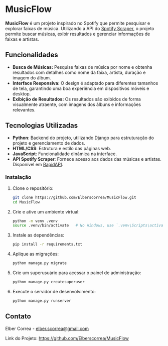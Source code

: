 # MusicFlow

**MusicFlow** é um projeto inspirado no Spotify que permite pesquisar e explorar faixas de música. Utilizando a API do [Spotify Scraper](https://rapidapi.com), o projeto permite buscar músicas, exibir resultados e gerenciar informações de faixas e artistas.

## Funcionalidades

- **Busca de Músicas:** Pesquise faixas de música por nome e obtenha resultados com detalhes como nome da faixa, artista, duração e imagem do álbum.
- **Interface Responsiva:** O design é adaptado para diferentes tamanhos de tela, garantindo uma boa experiência em dispositivos móveis e desktop.
- **Exibição de Resultados:** Os resultados são exibidos de forma visualmente atraente, com imagens dos álbuns e informações relevantes.

## Tecnologias Utilizadas

- **Python**: Backend do projeto, utilizando Django para estruturação do projeto e gerenciamento de dados.
- **HTML/CSS**: Estrutura e estilo das páginas web.
- **JavaScript**: Funcionalidade dinâmica na interface.
- **API Spotify Scraper**: Fornece acesso aos dados das músicas e artistas. Disponível em [RapidAPI](https://rapidapi.com).

### Instalação

1. Clone o repositório:

   ```sh
   git clone https://github.com/Elberscorrea/MusicFlow.git
   cd MusicFlow
   
2. Crie e ative um ambiente virtual:

   ```sh
   python -m venv .venv
   source .venv/bin/activate   # No Windows, use `.venv\Scripts\activate`

3. Instale as dependências:

   ```sh
   pip install -r requirements.txt

4. Aplique as migrações:

   ```sh
   python manage.py migrate

5. Crie um superusuário para acessar o painel de administração:

   ```sh
   python manage.py createsuperuser

6. Execute o servidor de desenvolvimento:

   ```sh
   python manage.py runserver


## Contato

Elber Correa - elber.scorrea@gmail.com

Link do Projeto: https://github.com/Elberscorrea/MusicFlow


